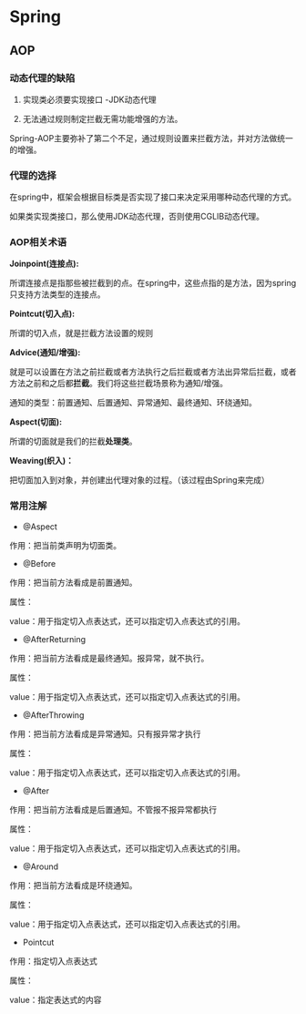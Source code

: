 # Spring

## AOP

### 动态代理的缺陷

1. 实现类必须要实现接口 -JDK动态代理

2. 无法通过规则制定拦截无需功能增强的方法。

Spring-AOP主要弥补了第二个不足，通过规则设置来拦截方法，并对方法做统一的增强。

### 代理的选择

在spring中，框架会根据目标类是否实现了接口来决定采用哪种动态代理的方式。

如果类实现类接口，那么使用JDK动态代理，否则使用CGLIB动态代理。



### AOP相关术语

**Joinpoint(连接点):**

所谓连接点是指那些被拦截到的点。在spring中，这些点指的是方法，因为spring只支持方法类型的连接点。

**Pointcut(切入点):**

所谓的切入点，就是拦截方法设置的规则

**Advice(通知/增强):**

就是可以设置在方法之前拦截或者方法执行之后拦截或者方法出异常后拦截，或者方法之前和之后都**拦截**。我们将这些拦截场景称为通知/增强。

通知的类型：前置通知、后置通知、异常通知、最终通知、环绕通知。

**Aspect(切面):**

所谓的切面就是我们的拦截**处理类**。

**Weaving(织入)：**

把切面加入到对象，并创建出代理对象的过程。（该过程由Spring来完成）



### 常用注解

- @Aspect

作用：把当前类声明为切面类。

- @Before

作用：把当前方法看成是前置通知。

属性：

value：用于指定切入点表达式，还可以指定切入点表达式的引用。

- @AfterReturning

作用：把当前方法看成是最终通知。报异常，就不执行。

属性：

value：用于指定切入点表达式，还可以指定切入点表达式的引用。

- @AfterThrowing

作用：把当前方法看成是异常通知。只有报异常才执行

属性：

value：用于指定切入点表达式，还可以指定切入点表达式的引用。

- @After

作用：把当前方法看成是后置通知。不管报不报异常都执行

属性：

value：用于指定切入点表达式，还可以指定切入点表达式的引用。

- @Around

作用：把当前方法看成是环绕通知。

属性：

value：用于指定切入点表达式，还可以指定切入点表达式的引用。

- Pointcut

作用：指定切入点表达式

属性：

value：指定表达式的内容